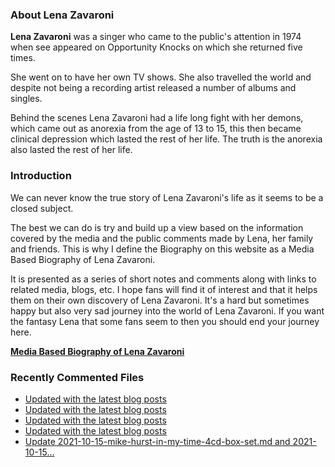 ### About Lena Zavaroni

<p><strong>Lena Zavaroni</strong> was a singer who came to the public's attention in 1974 when see appeared on Opportunity Knocks on which she returned five times.</p>

<p>She went on to have her own TV shows. She also travelled the world and despite not being a recording artist released a number of albums and singles.</p>

<p>Behind the scenes Lena Zavaroni had a life long fight with her demons, which came out as anorexia from the age of 13 to 15, this then became clinical depression which lasted the rest of her life. The truth is the anorexia also lasted the rest of her life.</p>

### Introduction

<p>We can never know the true story of Lena Zavaroni's life as it seems to be a closed subject.</p>

<p>The best we can do is try and build up a view based on the information covered by the media and the public comments made by Lena, her family and friends. This is why I define the Biography on this website as a Media Based Biography of Lena Zavaroni.</p>

<p>It is presented as a series of short notes and comments along with links to related media, blogs, etc. I hope fans will find it of interest and that it helps them on their own discovery of Lena Zavaroni. It's a hard but sometimes happy but also very sad journey into the world of Lena Zavaroni. If you want the fantasy Lena that some fans seem to then you should end your journey here.</p>

<a href="https://fanzoflenazavaroni.github.io/biography/lena-zavaroni/"><strong>Media Based Biography of Lena Zavaroni</strong></a>

### Recently Commented Files

<!-- BLOG-POST-LIST:START -->
- [Updated with the latest blog posts](https://github.com/FanzOfLenaZavaroni/fanzoflenazavaroni.github.io/commit/ac3548018f53d5a629be1158ec1ea824af8e2a0c)
- [Updated with the latest blog posts](https://github.com/FanzOfLenaZavaroni/fanzoflenazavaroni.github.io/commit/b98b1d4b387239c30e47b8deeeacacfc3fcee592)
- [Updated with the latest blog posts](https://github.com/FanzOfLenaZavaroni/fanzoflenazavaroni.github.io/commit/13db8dc3df6aa009016f7c9f0da5ac9e7df7a49c)
- [Updated with the latest blog posts](https://github.com/FanzOfLenaZavaroni/fanzoflenazavaroni.github.io/commit/4e3eae0795ddd104b1fbc69ca1a0c7cdb2d7fd52)
- [Update 2021-10-15-mike-hurst-in-my-time-4cd-box-set.md and 2021-10-15…](https://github.com/FanzOfLenaZavaroni/fanzoflenazavaroni.github.io/commit/56158c9e2d752a78db6f38acba5d8716ce53d47c)
<!-- BLOG-POST-LIST:END -->
